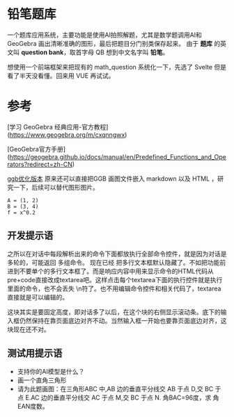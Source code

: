 # 铅笔题库
一个题库应用系统，主要功能是使用AI拍照解题，尤其是数学题调用AI和 GeoGebra 画出清晰准确的图形，最后把题目分门别类保存起来。
由于 **题库** 的英文叫 **question bank**，取首字母 QB 想到中文名字叫 **铅笔**。

想使用一个前端框架来把现有的 math_question 系统化一下，先选了 Svelte 但是看了半天没看懂。回来用 VUE 再试试。


# 参考
[学习 GeoGebra 经典应用-官方教程] (https://www.geogebra.org/m/cxqnngwx)

[GeoGebra官方手册] (https://geogebra.github.io/docs/manual/en/Predefined_Functions_and_Operators?redirect=zh-CN)

[ggb优化版本](https://kz16.top/ggb/ggbpptReadMe.html)
原来还可以直接把GGB 画图文件嵌入 markdown 以及 HTML ，研究一下，后续可以替代图形图片。


```
A = (1, 2)
B = (3, 4)
f = x^0.2
```
## 开发提示语
之所以在对话中每段解析出来的命令下面都放执行全部命令控件，就是因为对话是多轮的，可能返回 多组命令。
现在已经 把多行文本框默认隐藏了。不如把功能前进到不要单个的多行文本框了。而是响应内容中用来显示命令的HTML代码从pre+code直接改成textarea吧。这样点击每个textarea下面的执行控件就是执行里面的命令，也不会丢失 \n符了。也不用编辑命令控件和相关代码了，textarea直接就是可以编辑的。

<div id="chat-container" class="chat-container"></div>
这块其实是要固定高度，即对话多了以后，在这个块的右侧显示滚动条。底下的输入框仍然保持在靠页面底边对齐不动。当然输入框一开始也要靠页面底边对齐，这块现在还不对。

## 测试用提示语

* 支持你的AI模型是什么？
* 画一个直角三角形
* 请为此题画图：在三角形ABC 中,AB 边的垂直平分线交 AB 于点 D,交 BC 于点 E.AC 边的垂直平分线交 AC 于点 M,交 BC 于点 N. 角BAC=96度，求 角EAN度数。
